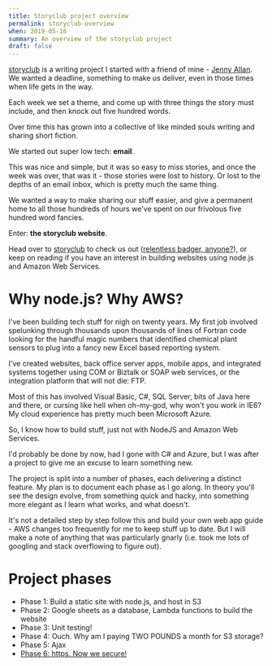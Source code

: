 ```yaml
---
title: Storyclub project overview
permalink: storyclub-overview
when: 2019-05-16
summary: An overview of the storyclub project
draft: false
---
```


[storyclub](www.storyclub.co.uk) is a writing project I started with a friend of mine - [Jenny Allan](http://serenlas.co.uk/). We wanted a deadline, something to make us deliver, even in those times when life gets in the way. 

Each week we set a theme, and come up with three things the story must include, and then knock out five hundred words. 

Over time this has grown into a collective of like minded souls writing and sharing short fiction. 

We started out super low tech: **email**.

This was nice and simple, but it was so easy to miss stories, and once the week was over, that was it - those stories were lost to history. Or lost to the depths of an email inbox, which is pretty much the same thing. 

We wanted a way to make sharing our stuff easier, and give a permanent home to all those hundreds of hours we've spent on our frivolous five hundred word fancies. 

Enter: **the storyclub website**. 

Head over to [storyclub](www.storyclub.co.uk) to check us out ([relentless badger, anyone?](https://www.storyclub.co.uk/h/relentless/i-didnt-expect-a-sort-of-relentless-badger)), or keep on reading if you have an interest in building websites using node.js and Amazon Web Services.

# Why node.js? Why AWS?

I've been building tech stuff for nigh on twenty years. My first job involved spelunking through thousands upon thousands of lines of Fortran code looking for the handful magic numbers that identified chemical plant sensors to plug into a fancy new Excel based reporting system.

I've created websites, back office server apps, mobile apps, and integrated systems together using COM or Biztalk or SOAP web services, or the integration platform that will not die: FTP.

Most of this has involved Visual Basic, C#, SQL Server, bits of Java here and there, or cursing like hell when oh-my-god, why won't you work in IE6? 
My cloud experience has pretty much been Microsoft Azure. 

So, I know how to build stuff, just not with NodeJS and Amazon Web Services. 

I'd probably be done by now, had I gone with C# and Azure, but I was after a project to give me an excuse to learn something new. 

The project is split into a number of phases, each delivering a distinct feature. My plan is to document each phase as I go along. In theory you'll see the design evolve, from something quick and hacky, into something more elegant as I learn what works, and what doesn't.

It's not a detailed step by step follow this and build your own web app guide - AWS changes too frequently for me to keep stuff up to date. But I will make a note of anything that was particularly gnarly (i.e. took me lots of googling and stack overflowing to figure out).

# Project phases
 - Phase 1: Build a static site with node.js, and host in S3
 - Phase 2: Google sheets as a database, Lambda functions to build the website
 - Phase 3: Unit testing!
 - Phase 4: Ouch. Why am I paying TWO POUNDS a month for S3 storage?
 - Phase 5: Ajax
 - [Phase 6: https. Now we secure!](storyclub-https.htm)